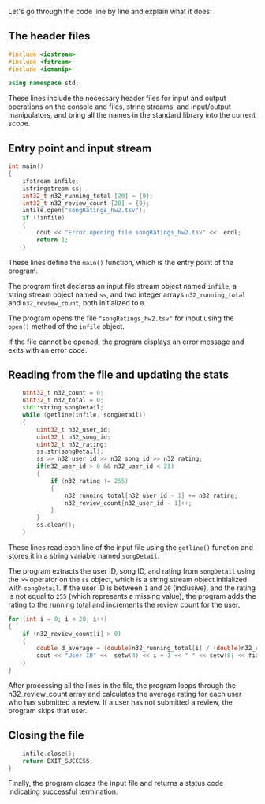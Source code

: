 Let's go through the code line by line and explain what it does:

## The header files

```cpp
#include <iostream>
#include <fstream>
#include <iomanip>

using namespace std;
```

These lines include the necessary header files for input and output operations on the console and files, string streams, and input/output manipulators, and bring all the names in the standard library into the current scope.

## Entry point and input stream

```cpp
int main()
{
    ifstream infile; 
    istringstream ss; 
    int32_t n32_running_total [20] = {0};
    int32_t n32_review_count [20] = {0};
    infile.open("songRatings_hw2.tsv");
    if (!infile)
    {
        cout << "Error opening file songRatings_hw2.tsv" <<  endl;
        return 1;
    }
```

These lines define the `main()` function, which is the entry point of the program.

The program first declares an input file stream object named `infile`, a string stream object named `ss`, and two integer arrays `n32_running_total` and `n32_review_count`, both initialized to `0`.

The program opens the file `"songRatings_hw2.tsv"` for input using the `open()` method of the `infile` object.

If the file cannot be opened, the program displays an error message and exits with an error code.

## Reading from the file and updating the stats

```cpp
    uint32_t n32_count = 0;
    uint32_t n32_total = 0;
    std::string songDetail;
    while (getline(infile, songDetail))
    {
        uint32_t n32_user_id;
        uint32_t n32_song_id;
        uint32_t n32_rating;
        ss.str(songDetail);
        ss >> n32_user_id >> n32_song_id >> n32_rating;
        if(n32_user_id > 0 && n32_user_id < 21)
        {
            if (n32_rating != 255)
            { 
                n32_running_total[n32_user_id - 1] += n32_rating;
                n32_review_count[n32_user_id - 1]++;
            }
        }
        ss.clear();
    }
```

These lines read each line of the input file using the `getline()` function and stores it in a string variable named `songDetail`.

The program extracts the user ID, song ID, and rating from `songDetail` using the `>>` operator on the `ss` object, which is a string stream object initialized with `songDetail`. If the user ID is between `1` and `20` (inclusive), and the rating is not equal to `255` (which represents a missing value), the program adds the rating to the running total and increments the review count for the user.

```cpp
for (int i = 0; i < 20; i++)
{
    if (n32_review_count[i] > 0)
    {
        double d_average = (double)n32_running_total[i] / (double)n32_review_count[i];
        cout << "User ID" <<  setw(4) << i + 1 << " " << setw(8) << fixed << setprecision(2) << d_average << endl;
    }
}
```

After processing all the lines in the file, the program loops through the n32_review_count array and calculates the average rating for each user who has submitted a review. If a user has not submitted a review, the program skips that user.

## Closing the file

```cpp
    infile.close();
    return EXIT_SUCCESS;
}
```

Finally, the program closes the input file and returns a status code indicating successful termination.